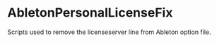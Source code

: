 # AbletonPersonalLicenseFix
Scripts used to remove the licenseserver line from Ableton option file.
